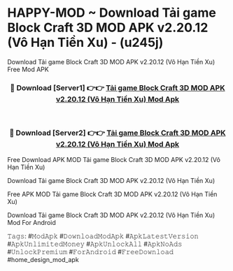 # HAPPY-MOD ~ Download Tải game Block Craft 3D MOD APK v2.20.12 (Vô Hạn Tiền Xu) - (u245j)
Download Tải game Block Craft 3D MOD APK v2.20.12 (Vô Hạn Tiền Xu) Free Mod APK

<div align="center">
<h3>🔴 Download [Server1] 👉👉 <a href="https://apk-comot.site?title=Tải_game_Block_Craft_3D_MOD_APK_v2.20.12_(Vô_Hạn_Tiền_Xu)">Tải game Block Craft 3D MOD APK v2.20.12 (Vô Hạn Tiền Xu) Mod Apk</a></h3><br>

<h3>🔴 Download [Server2] 👉👉 <a href="https://apk-comot.site?title=Tải_game_Block_Craft_3D_MOD_APK_v2.20.12_(Vô_Hạn_Tiền_Xu)">Tải game Block Craft 3D MOD APK v2.20.12 (Vô Hạn Tiền Xu) Mod Apk</a></h3>
</div>


Free Download APK MOD Tải game Block Craft 3D MOD APK v2.20.12 (Vô Hạn Tiền Xu)

Download Tải game Block Craft 3D MOD APK v2.20.12 (Vô Hạn Tiền Xu) 

Free APK MOD Tải game Block Craft 3D MOD APK v2.20.12 (Vô Hạn Tiền Xu) 

Download Tải game Block Craft 3D MOD APK v2.20.12 (Vô Hạn Tiền Xu) Mod For Android

𝚃𝚊𝚐𝚜: #𝙼𝚘𝚍𝙰𝚙𝚔 #𝙳𝚘𝚠𝚗𝚕𝚘𝚊𝚍𝙼𝚘𝚍𝙰𝚙𝚔 #𝙰𝚙𝚔𝙻𝚊𝚝𝚎𝚜𝚝𝚅𝚎𝚛𝚜𝚒𝚘𝚗 #𝙰𝚙𝚔𝚄𝚗𝚕𝚒𝚖𝚒𝚝𝚎𝚍𝙼𝚘𝚗𝚎𝚢 #𝙰𝚙𝚔𝚄𝚗𝚕𝚘𝚌𝚔𝙰𝚕𝚕 #𝙰𝚙𝚔𝙽𝚘𝙰𝚍𝚜 #𝚄𝚗𝚕𝚘𝚌𝚔𝙿𝚛𝚎𝚖𝚒𝚞𝚖 #𝙵𝚘𝚛𝙰𝚗𝚍𝚛𝚘𝚒𝚍 #𝙵𝚛𝚎𝚎𝙳𝚘𝚠𝚗𝚕𝚘𝚊𝚍 #home_design_mod_apk